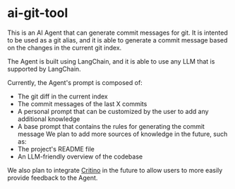 # ai-git-tool

This is an AI Agent that can generate commit messages for git.
It is intented to be used as a git alias, and it is able to generate a commit message based on the changes in the current git index.

The Agent is built using LangChain, and it is able to use any LLM that is supported by LangChain.

Currently, the Agent's prompt is composed of:
- The git diff in the current index
- The commit messages of the last X commits
- A personal prompt that can be customized by the user to add any additional knowledge
- A base prompt that contains the rules for generating the commit message
We plan to add more sources of knowledge in the future, such as:
- The project's README file
- An LLM-friendly overview of the codebase

We also plan to integrate [Critino](https://github.com/startino/critino) in the future to allow 
users to more easily provide feedback to the Agent.
